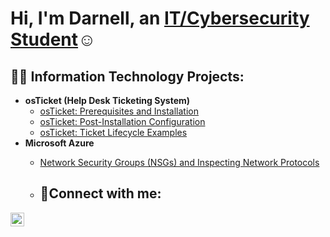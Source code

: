 <h1>Hi, I'm Darnell, an <a href="https://www.linkedin.com/in/darnell-nodarse-5739851b3">IT/Cybersecurity Student</a>☺</h1>

<h2>👨‍💻 Information Technology Projects:</h2>

- <b>osTicket (Help Desk Ticketing System)</b>
  - [osTicket: Prerequisites and Installation](https://github.com/DarnellNodarseIT/ostickets-prereqs)
  - [osTicket: Post-Installation Configuration]()
  - [osTicket: Ticket Lifecycle Examples]()
- <b>Microsoft Azure</b>
  - [Network Security Groups (NSGs) and Inspecting Network Protocols]()
 
  - <h2>🤳Connect with me:</h2>

[<img align="left" alt="Josh | LinkedIn" width="22px" src="https://cdn.jsdelivr.net/npm/simple-icons@v3/icons/linkedin.svg" />][linkedin]

 [linkedin]: https://www.linkedin.com/in/darnell-nodarse-5739851b3
